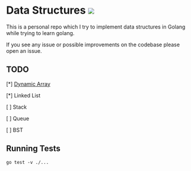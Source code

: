 # Data Structures  [![](https://github.com/unicod3/go-for-data-structures/workflows/test/badge.svg)](https://github.com/unicod3/go-for-data-structures/actions)

This is a personal repo which I try to implement data structures in Golang while trying to learn golang.

If you see any issue or possible improvements on the codebase please open an issue.



TODO
-----------

[*] [Dynamic Array](https://github.com/unicod3/go-for-data-structures/tree/master/dynamicarr)

[*] Linked List

[ ] Stack

[ ] Queue

[ ] BST


Running Tests
-------------

```
go test -v ./...
```
